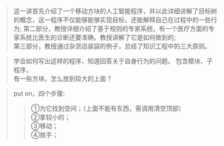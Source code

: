 >这一讲首先介绍了一个移动方块的人工智能程序，并以此详细讲解了目标树的概念，这一程序不仅能够能够实现目标，还能解释自己在过程中的一些行为;
第二部分，教授详细介绍了基于规则的专家系统，有一个医疗方面的专家系统比医生的诊断还要准确，教授讲解了它是如何做到的;    
第三部分，教授通过杂货店装袋的例子，总结了知识工程中的三大原则。

>学会如何写出这样的程序，知道回答关于自身行为的问题。
包含模块、子程序，  
有一些方块，怎么放到较大的上面？  

>put on，四个步骤:  
>>①为它找到空间；（上面不能有东西，需调用清空顶部）  
②拿较小的；  
③移动；  
④放手；